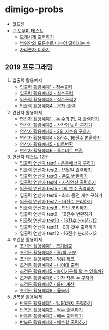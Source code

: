 # dimigo-probs

- [코드젠](./codegen)
- [IT 도우미 테스트](./helper-test)
  - [모래시계 출력하기](./helper-test/0001.c)
  - [범위안의 모든수로 나누어 떨어지는 수](./helper-test/0002.c)
  - [자리숫자 더하기](./helper-test/0003.c)

## 2019 프로그래밍

1. 입출력 활용예제 
   - [입출력 활용예제1 - 정수출력](./001.입출력/prob1.c)
   - [입출력 활용예제2 - 실수출력](./001.입출력/prob2.c)
   - [입출력 활용예제3 - 실수출력2](./001.입출력/prob3.c)
   - [입출력 활용예제4 - 문자-출력](./001.입출력/prob4.c)
2. 연산자 활용예제 
   - [연산자 활용예제1 - 두 수의 합, 차 출력하기](./002.연산자/prob1.c)
   - [연산자 활용예제2 - 삼각형 넓이 구하기](./002.연산자/prob2.c)
   - [연산자 활용예제3 - 2의 지수승 구하기](./002.연산자/prob3.c)
   - [연산자 활용예제4 - 8진수, 16진수 변환하기](./002.연산자/prob4.c)
   - [연산자 활용예제5 - 비트변환](./002.연산자/prob5.c)
   - [연산자 활용예제6 - 홀수비트 변환](./002.연산자/prob6.c)
3. 연산자 테스트 12문
   - [입출력 연산자 test1 - 운동에너지 구하기](./002.연산자/test1.c)
   - [입출력 연산자 test2 - 년월일 출력하기](./002.연산자/test2.c)
   - [입출력 연산자 test3 - 온도 변환하기](./002.연산자/test3.c)
   - [입출력 연산자 test4 - 사칙연산 출력하기](./002.연산자/test4.c)
   - [입출력 연산자 test5 - 1의 갯수 출력하기](./002.연산자/test5.c)
   - 입출력 연산자 test6 - 최소 동전 개수 구하기
   - [입출력 연산자 test7 - 16진수 분리하기](./002.연산자/test7.c)
   - [입출력 연산자 test8 - 학번 분리하기](./002.연산자/test8.c)
   - 입출력 연산자 test9 - 16진수 변환하기
   - [입출력 연산자 test10 - 16진수 분리하기2](./002.연산자/test10.c)
   - 입출력 연산자 test11 - 0의 갯수 출력하기
   - 입출력 연산자 test12 - 16진수 분리하기3
4. 조건문 활용예제  
   - [조건문 활용예제1 - 크기비교](./003.조건문/prob1.c)
   - [조건문 활용예제2 - 홀/짝 구분](./003.조건문/prob2.c)
   - [조건문 활용예제3 - 범위 체크](./003.조건문/prob3.c)
   - [조건문 활용예제4 - 나이대 출력](./003.조건문/prob4.c)
   - [조건문 활용예제5 - 놀이기구를 탈 수 있을까?](./003.조건문/prob5.c)
   - [조건문 활용예제6 - 가장 작은 수 구하기](./003.조건문/prob6.c)
   - [조건문 활용예제7 - 윤년 계산](./003.조건문/prob7.c)
   - [조건문 활용예제8 - 윷놀이](./003.조건문/prob8.c)
5. 반복문 활용예제 
   - [반복문 활용예제1 - 1~50까지 출력하기](./004.반복문/prob1.c)
   - [반복문 활용예제2 - 짝수 출력하기](./004.반복문/prob2.c)
   - [반복문 활용예제3 - 배수 출력하기](./004.반복문/prob3.c)
   - [반복문 활용예제4 - 배수합 출력하기](./004.반복문/prob4.c)
